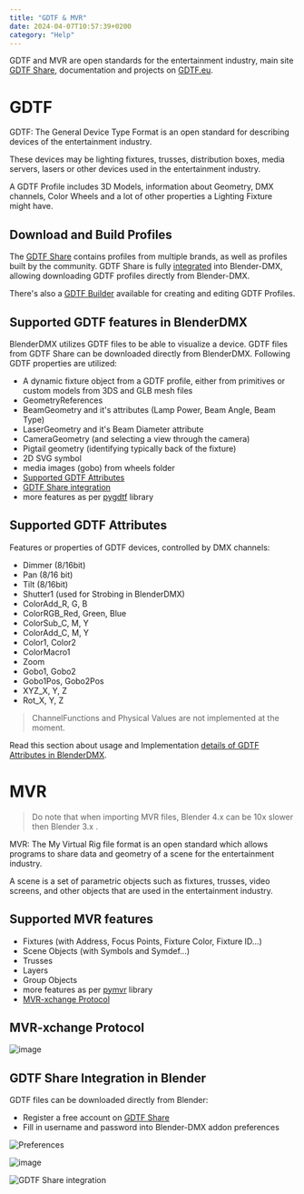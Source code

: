 ```yaml
---
title: "GDTF & MVR"
date: 2024-04-07T10:57:39+0200
category: "Help"
---
```


GDTF and MVR are open standards for the entertainment industry, 
main site [GDTF Share](https://gdtf-share.com), documentation and projects on [GDTF.eu](https://gdtf.eu).

# GDTF
GDTF: The General Device Type Format is an open standard for describing 
devices of the entertainment industry. 

These devices may be lighting fixtures, trusses, distribution boxes, 
media servers, lasers or other devices used in the entertainment industry.

A GDTF Profile includes 3D Models, information about Geometry, DMX channels, 
Color Wheels and a lot of other properties a Lighting Fixture might have.

## Download and Build Profiles

The [GDTF Share](https://gdtf-share.com/) contains profiles from multiple
brands, as well as profiles built by the community. GDTF Share is 
fully [integrated](#gdtf-share-integration-in-blender) into Blender-DMX, allowing 
downloading GDTF profiles directly from Blender-DMX.

There's also a [GDTF Builder](https://fixturebuilder.gdtf-share.com/) available
for creating and editing GDTF Profiles.

## Supported GDTF features in BlenderDMX

BlenderDMX utilizes GDTF files to be able to visualize a device. GDTF files from GDTF Share can be downloaded directly from BlenderDMX. Following GDTF properties are utilized:

- A dynamic fixture object from a GDTF profile, either from
  primitives or custom models from 3DS and GLB mesh files
- GeometryReferences
- BeamGeometry and it's attributes (Lamp Power, Beam Angle, Beam Type)
- LaserGeometry and it's Beam Diameter attribute
- CameraGeometry (and selecting a view through the camera)
- Pigtail geometry (identifying typically back of the fixture)
- 2D SVG symbol
- media images (gobo) from wheels folder
- [Supported GDTF Attributes](#supported-gdtf-attributes)
- [GDTF Share integration](#gdtf-share-integration-in-blender)
- more features as per [pygdtf](https://github.com/open-stage/python-gdtf) library

## Supported GDTF Attributes

Features or properties of GDTF devices, controlled by DMX channels:

- Dimmer (8/16bit)
- Pan (8/16 bit)
- Tilt (8/16bit)
- Shutter1 (used for Strobing in BlenderDMX)
- ColorAdd_R, G, B
- ColorRGB_Red, Green, Blue
- ColorSub_C, M, Y
- ColorAdd_C, M, Y
- Color1, Color2
- ColorMacro1
- Zoom
- Gobo1, Gobo2
- Gobo1Pos, Gobo2Pos
- XYZ_X, Y, Z
- Rot_X, Y, Z

> ChannelFunctions and Physical Values are not implemented at the moment.

Read this section about usage and Implementation [details of GDTF Attributes in
BlenderDMX](/docs/fixture/#gdtf-attributes-usage-in-blenderdmx).

# MVR

> Do note that when importing MVR files, Blender 4.x can be 10x slower then Blender 3.x .

MVR: The My Virtual Rig file format is an open standard which allows 
programs to share data and geometry of a scene for the entertainment industry.

A scene is a set of parametric objects such as fixtures, trusses, video 
screens, and other objects that are used in the entertainment industry.

## Supported MVR features

- Fixtures (with Address, Focus Points, Fixture Color, Fixture ID...)
- Scene Objects (with Symbols and Symdef...)
- Trusses
- Layers
- Group Objects
- more features as per [pymvr](https://github.com/open-stage/python-mvr) library
- [MVR-xchange Protocol](#mvr-xchange-protocol)

## MVR-xchange Protocol

![image](https://github.com/open-stage/blender-dmx/assets/3680926/135bfaef-8319-470c-86e0-210c068a1e61)


## GDTF Share Integration in Blender

GDTF files can be downloaded directly from Blender:

* Register a free account on [GDTF Share](https://gdtf-share.com/) 
* Fill in username and password into Blender-DMX addon preferences

![Preferences](../media/preferences00.png)

![image](https://github.com/open-stage/blender-dmx/assets/3680926/3da377dd-7b55-4b82-9432-eec19abaecca)


![GDTF Share integration](../media/gdtf_integration.png)

